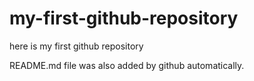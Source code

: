 # my-first-github-repository
here is my first github repository

README.md file was also added by github automatically.

